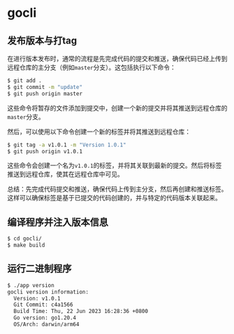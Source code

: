 # gocli

## 发布版本与打tag

在进行版本发布时，通常的流程是先完成代码的提交和推送，确保代码已经上传到远程仓库的主分支（例如`master`分支）。这包括执行以下命令：

```bash
$ git add .  
$ git commit -m "update"
$ git push origin master
```

这些命令将暂存的文件添加到提交中，创建一个新的提交并将其推送到远程仓库的`master`分支。

然后，可以使用以下命令创建一个新的标签并将其推送到远程仓库：

```bash
$ git tag -a v1.0.1 -m "Version 1.0.1"
$ git push origin v1.0.1
```

这些命令会创建一个名为`v1.0.1`的标签，并将其关联到最新的提交。然后将标签推送到远程仓库，使其在远程仓库中可见。

总结：先完成代码提交和推送，确保代码上传到主分支，然后再创建和推送标签。这样可以确保标签是基于已提交的代码创建的，并与特定的代码版本关联起来。

## 编译程序并注入版本信息

```bash
$ cd gocli/
$ make build
```

## 运行二进制程序

```bash
$ ./app version
gocli version information: 
  Version: v1.0.1
  Git Commit: c4a1566
  Build Time: Thu, 22 Jun 2023 16:28:36 +0800
  Go version: go1.20.4
  OS/Arch: darwin/arm64
```
